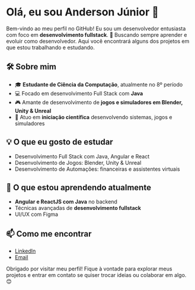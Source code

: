 # Olá, eu sou Anderson Júnior 👋

Bem-vindo ao meu perfil no GitHub! Eu sou um desenvolvedor entusiasta com foco em **desenvolvimento fullstack**. 🚀 Buscando sempre aprender e evoluir como desenvolvedor. Aqui você encontrará alguns dos projetos em que estou trabalhando e estudando. 

## 🛠️ Sobre mim

- 🎓 **Estudante de Ciência da Computação**, atualmente no 8º período
- 💻 Focado em desenvolvimento Full Stack com **Java**
- 🎮 Amante de desenvolvimento de **jogos e simuladores em Blender, Unity & Unreal**
- 🔬 Atuo em **iniciação científica** desenvolvendo sistemas, jogos e simuladores

## 💡 O que eu gosto de estudar

- Desenvolvimento Full Stack com Java, Angular e React
- Desenvolvimento de Jogos: Blender, Unity & Unreal
- Desenvolvimento de Automações: financeiras e assistentes virtuais

## 🌱 O que estou aprendendo atualmente

- **Angular e ReactJS com Java** no backend
- Técnicas avançadas de **desenvolvimento fullstack**
- UI/UX com Figma

## 📫 Como me encontrar

- [LinkedIn](https://www.linkedin.com/in/andersonjuniorz)
- [Email](mailto:dev.andersonjuniorz@email.com)

Obrigado por visitar meu perfil! Fique à vontade para explorar meus projetos e entrar em contato se quiser trocar ideias ou colaborar em algo. 😊
